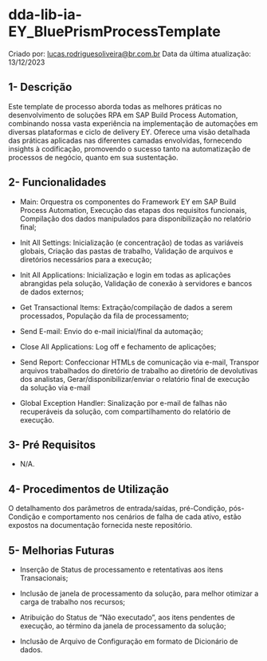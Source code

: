 # dda-lib-ia-EY_BluePrismProcessTemplate
Criado por: lucas.rodriguesoliveira@br.com.br
Data da última atualização: 13/12/2023

## 1-   Descrição
Este template de processo aborda todas as melhores práticas no desenvolvimento de soluções RPA em SAP Build Process Automation, combinando nossa vasta experiência na implementação de automações em diversas plataformas e ciclo de delivery EY. Oferece uma visão detalhada das práticas aplicadas nas diferentes camadas envolvidas, fornecendo insights à codificação, promovendo o sucesso tanto na automatização de processos de negócio, quanto em sua sustentação.

## 2-   Funcionalidades
- Main: Orquestra os componentes do Framework EY em SAP Build Process Automation, Execução das etapas dos requisitos funcionais, Compilação dos dados manipulados para disponibilização no relatório final;
  
- Init All Settings:  Inicialização (e concentração) de todas as variáveis globais, Criação das pastas de trabalho, Validação de arquivos e diretórios necessários para a execução;
  
- Init All Applications: Inicialização e login em todas as aplicações abrangidas pela solução, Validação de conexão à servidores e bancos de dados externos;

- Get Transactional Items: Extração/compilação de dados a serem processados, População da fila de processamento;

- Send E-mail: Envio do e-mail inicial/final da automação;
  
- Close All Applications: Log off e fechamento de aplicações;
  
- Send Report: Confeccionar HTMLs de comunicação via e-mail, Transpor arquivos trabalhados do diretório de trabalho ao diretório de devolutivas dos analistas, Gerar/disponibilizar/enviar o relatório final de execução da solução via e-mail

- Global Exception Handler: Sinalização por e-mail de falhas não recuperáveis da solução, com compartilhamento do relatório de execução.

## 3-   Pré Requisitos
- N/A.

## 4-   Procedimentos de Utilização
O detalhamento dos parâmetros de entrada/saídas, pré-Condição,	pós-Condição e comportamento nos cenários de falha de cada ativo, estão expostos na documentação fornecida neste repositório.

## 5-   Melhorias Futuras
- Inserção de Status de processamento e retentativas aos itens Transacionais;

- Inclusão de janela de processamento da solução, para melhor otimizar a carga de trabalho nos recursos;
  
- Atribuição do Status de “Não executado”, aos itens pendentes de execução, ao término da janela de processamento da solução;

- Inclusão de Arquivo de Configuração em formato de Dicionário de dados.


